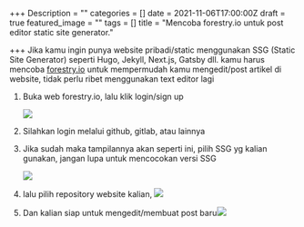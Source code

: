 +++
Description = ""
categories = []
date = 2021-11-06T17:00:00Z
draft = true
featured_image = ""
tags = []
title = "Mencoba forestry.io untuk post editor static site generator."

+++
Jika kamu ingin punya website pribadi/static menggunakan SSG (Static Site Generator) seperti Hugo, Jekyll, Next.js, Gatsby dll. kamu harus mencoba [forestry.io](forestry.io "forestry.io") untuk mempermudah kamu mengedit/post artikel di website, tidak perlu ribet menggunakan text editor lagi

1. Buka web forestry.io, lalu klik login/sign up

   ![](/uploads/screen-shot-2021-11-07-at-17-22-16.png)
2. Silahkan login melalui github, gitlab, atau lainnya
3. Jika sudah maka tampilannya akan seperti ini, pilih SSG yg kalian gunakan, jangan lupa untuk mencocokan versi SSG 

   ![](/uploads/screen-shot-2021-11-07-at-17-27-12.png)
4. lalu pilih repository website kalian, ![](/uploads/screen-shot-2021-11-07-at-17-33-29.png)
5. Dan kalian siap untuk mengedit/membuat post baru![](/uploads/screen-shot-2021-11-07-at-17-34-15.png)